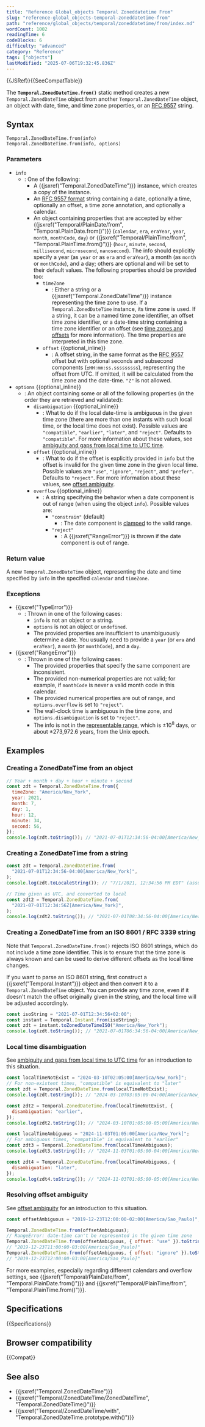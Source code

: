 ```yaml
---
title: "Reference Global_objects Temporal Zoneddatetime From"
slug: "reference-global_objects-temporal-zoneddatetime-from"
path: "reference/global_objects/temporal/zoneddatetime/from/index.md"
wordCount: 1002
readingTime: 6
codeBlocks: 6
difficulty: "advanced"
category: "Reference"
tags: ["objects"]
lastModified: "2025-07-06T19:32:45.836Z"
---
```



{{JSRef}}{{SeeCompatTable}}

The **`Temporal.ZonedDateTime.from()`** static method creates a new `Temporal.ZonedDateTime` object from another `Temporal.ZonedDateTime` object, an object with date, time, and time zone properties, or an [RFC 9557](/en-US/docs/Web/JavaScript/Reference/Global_Objects/Temporal/ZonedDateTime#rfc_9557_format) string.

## Syntax

```js-nolint
Temporal.ZonedDateTime.from(info)
Temporal.ZonedDateTime.from(info, options)
```

### Parameters

- `info`
  - : One of the following:
    - A {{jsxref("Temporal.ZonedDateTime")}} instance, which creates a copy of the instance.
    - An [RFC 9557 format](/en-US/docs/Web/JavaScript/Reference/Global_Objects/Temporal/ZonedDateTime#rfc_9557_format) string containing a date, optionally a time, optionally an offset, a time zone annotation, and optionally a calendar.
    - An object containing properties that are accepted by either {{jsxref("Temporal/PlainDate/from", "Temporal.PlainDate.from()")}} (`calendar`, `era`, `eraYear`, `year`, `month`, `monthCode`, `day`) or {{jsxref("Temporal/PlainTime/from", "Temporal.PlainTime.from()")}} (`hour`, `minute`, `second`, `millisecond`, `microsecond`, `nanosecond`). The info should explicitly specify a year (as `year` or as `era` and `eraYear`), a month (as `month` or `monthCode`), and a day; others are optional and will be set to their default values. The following properties should be provided too:
      - `timeZone`
        - : Either a string or a {{jsxref("Temporal.ZonedDateTime")}} instance representing the time zone to use. If a `Temporal.ZonedDateTime` instance, its time zone is used. If a string, it can be a named time zone identifier, an offset time zone identifier, or a date-time string containing a time zone identifier or an offset (see [time zones and offsets](/en-US/docs/Web/JavaScript/Reference/Global_Objects/Temporal/ZonedDateTime#time_zones_and_offsets) for more information). The time properties are interpreted in this time zone.
      - `offset` {{optional_inline}}
        - : A offset string, in the same format as the [RFC 9557](/en-US/docs/Web/JavaScript/Reference/Global_Objects/Temporal/ZonedDateTime#rfc_9557_format) offset but with optional seconds and subsecond components (`±HH:mm:ss.sssssssss`), representing the offset from UTC. If omitted, it will be calculated from the time zone and the date-time. `"Z"` is not allowed.
- `options` {{optional_inline}}
  - : An object containing some or all of the following properties (in the order they are retrieved and validated):
    - `disambiguation` {{optional_inline}}
      - : What to do if the local date-time is ambiguous in the given time zone (there are more than one instants with such local time, or the local time does not exist). Possible values are `"compatible"`, `"earlier"`, `"later"`, and `"reject"`. Defaults to `"compatible"`. For more information about these values, see [ambiguity and gaps from local time to UTC time](/en-US/docs/Web/JavaScript/Reference/Global_Objects/Temporal/ZonedDateTime#ambiguity_and_gaps_from_local_time_to_utc_time).
    - `offset` {{optional_inline}}
      - : What to do if the offset is explicitly provided in `info` but the offset is invalid for the given time zone in the given local time. Possible values are `"use"`, `"ignore"`, `"reject"`, and `"prefer"`. Defaults to `"reject"`. For more information about these values, see [offset ambiguity](/en-US/docs/Web/JavaScript/Reference/Global_Objects/Temporal/ZonedDateTime#offset_ambiguity).
    - `overflow` {{optional_inline}}
      - : A string specifying the behavior when a date component is out of range (when using the object `info`). Possible values are:
        - `"constrain"` (default)
          - : The date component is [clamped](/en-US/docs/Web/JavaScript/Reference/Global_Objects/Temporal/PlainDate#invalid_date_clamping) to the valid range.
        - `"reject"`
          - : A {{jsxref("RangeError")}} is thrown if the date component is out of range.

### Return value

A new `Temporal.ZonedDateTime` object, representing the date and time specified by `info` in the specified `calendar` and `timeZone`.

### Exceptions

- {{jsxref("TypeError")}}
  - : Thrown in one of the following cases:
    - `info` is not an object or a string.
    - `options` is not an object or `undefined`.
    - The provided properties are insufficient to unambiguously determine a date. You usually need to provide a `year` (or `era` and `eraYear`), a `month` (or `monthCode`), and a `day`.
- {{jsxref("RangeError")}}
  - : Thrown in one of the following cases:
    - The provided properties that specify the same component are inconsistent.
    - The provided non-numerical properties are not valid; for example, if `monthCode` is never a valid month code in this calendar.
    - The provided numerical properties are out of range, and `options.overflow` is set to `"reject"`.
    - The wall-clock time is ambiguous in the time zone, and `options.disambiguation` is set to `"reject"`.
    - The info is not in the [representable range](/en-US/docs/Web/JavaScript/Reference/Global_Objects/Temporal#representable_dates), which is ±10<sup>8</sup> days, or about ±273,972.6 years, from the Unix epoch.

## Examples

### Creating a ZonedDateTime from an object

```js
// Year + month + day + hour + minute + second
const zdt = Temporal.ZonedDateTime.from({
  timeZone: "America/New_York",
  year: 2021,
  month: 7,
  day: 1,
  hour: 12,
  minute: 34,
  second: 56,
});
console.log(zdt.toString()); // "2021-07-01T12:34:56-04:00[America/New_York]"
```

### Creating a ZonedDateTime from a string

```js
const zdt = Temporal.ZonedDateTime.from(
  "2021-07-01T12:34:56-04:00[America/New_York]",
);
console.log(zdt.toLocaleString()); // "7/1/2021, 12:34:56 PM EDT" (assuming en-US locale)

// Time given as UTC, and converted to local
const zdt2 = Temporal.ZonedDateTime.from(
  "2021-07-01T12:34:56Z[America/New_York]",
);
console.log(zdt2.toString()); // "2021-07-01T08:34:56-04:00[America/New_York]"
```

### Creating a ZonedDateTime from an ISO 8601 / RFC 3339 string

Note that `Temporal.ZonedDateTime.from()` rejects ISO 8601 strings, which do not include a time zone identifier. This is to ensure that the time zone is always known and can be used to derive different offsets as the local time changes.

If you want to parse an ISO 8601 string, first construct a {{jsxref("Temporal.Instant")}} object and then convert it to a `Temporal.ZonedDateTime` object. You can provide any time zone, even if it doesn't match the offset originally given in the string, and the local time will be adjusted accordingly.

```js
const isoString = "2021-07-01T12:34:56+02:00";
const instant = Temporal.Instant.from(isoString);
const zdt = instant.toZonedDateTimeISO("America/New_York");
console.log(zdt.toString()); // "2021-07-01T06:34:56-04:00[America/New_York]"
```

### Local time disambiguation

See [ambiguity and gaps from local time to UTC time](/en-US/docs/Web/JavaScript/Reference/Global_Objects/Temporal/ZonedDateTime#ambiguity_and_gaps_from_local_time_to_utc_time) for an introduction to this situation.

```js
const localTimeNotExist = "2024-03-10T02:05:00[America/New_York]";
// For non-existent times, "compatible" is equivalent to "later"
const zdt = Temporal.ZonedDateTime.from(localTimeNotExist);
console.log(zdt.toString()); // "2024-03-10T03:05:00-04:00[America/New_York]"

const zdt2 = Temporal.ZonedDateTime.from(localTimeNotExist, {
  disambiguation: "earlier",
});
console.log(zdt2.toString()); // "2024-03-10T01:05:00-05:00[America/New_York]"

const localTimeAmbiguous = "2024-11-03T01:05:00[America/New_York]";
// For ambiguous times, "compatible" is equivalent to "earlier"
const zdt3 = Temporal.ZonedDateTime.from(localTimeAmbiguous);
console.log(zdt3.toString()); // "2024-11-03T01:05:00-04:00[America/New_York]"

const zdt4 = Temporal.ZonedDateTime.from(localTimeAmbiguous, {
  disambiguation: "later",
});
console.log(zdt4.toString()); // "2024-11-03T01:05:00-05:00[America/New_York]"
```

### Resolving offset ambiguity

See [offset ambiguity](/en-US/docs/Web/JavaScript/Reference/Global_Objects/Temporal/ZonedDateTime#offset_ambiguity) for an introduction to this situation.

```js
const offsetAmbiguous = "2019-12-23T12:00:00-02:00[America/Sao_Paulo]";

Temporal.ZonedDateTime.from(offsetAmbiguous);
// RangeError: date-time can't be represented in the given time zone
Temporal.ZonedDateTime.from(offsetAmbiguous, { offset: "use" }).toString();
// "2019-12-23T11:00:00-03:00[America/Sao_Paulo]"
Temporal.ZonedDateTime.from(offsetAmbiguous, { offset: "ignore" }).toString();
// "2019-12-23T12:00:00-03:00[America/Sao_Paulo]"
```

For more examples, especially regarding different calendars and overflow settings, see {{jsxref("Temporal/PlainDate/from", "Temporal.PlainDate.from()")}} and {{jsxref("Temporal/PlainTime/from", "Temporal.PlainTime.from()")}}.

## Specifications

{{Specifications}}

## Browser compatibility

{{Compat}}

## See also

- {{jsxref("Temporal.ZonedDateTime")}}
- {{jsxref("Temporal/ZonedDateTime/ZonedDateTime", "Temporal.ZonedDateTime()")}}
- {{jsxref("Temporal/ZonedDateTime/with", "Temporal.ZonedDateTime.prototype.with()")}}
